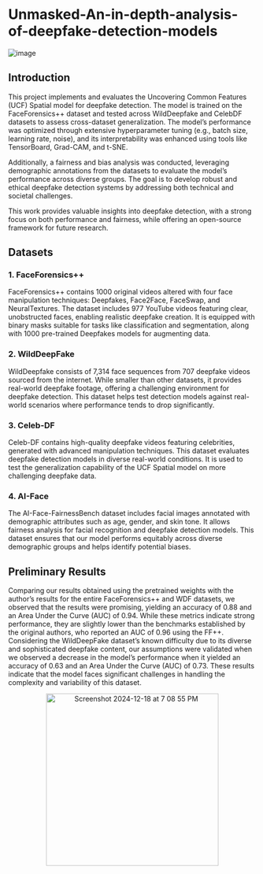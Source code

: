 # Unmasked-An-in-depth-analysis-of-deepfake-detection-models

![image](https://github.com/user-attachments/assets/a5adbe53-ee6a-4b10-855b-00dd66e04679)

## Introduction

This project implements and evaluates the Uncovering Common Features (UCF) Spatial model for deepfake detection. The model is trained on the FaceForensics++ dataset and tested across WildDeepfake and CelebDF datasets to assess cross-dataset generalization. The model’s performance was optimized through extensive hyperparameter tuning (e.g., batch size, learning rate, noise), and its interpretability was enhanced using tools like TensorBoard, Grad-CAM, and t-SNE.

Additionally, a fairness and bias analysis was conducted, leveraging demographic annotations from the datasets to evaluate the model’s performance across diverse groups. The goal is to develop robust and ethical deepfake detection systems by addressing both technical and societal challenges.

This work provides valuable insights into deepfake detection, with a strong focus on both performance and fairness, while offering an open-source framework for future research.

## Datasets
### 1. FaceForensics++
FaceForensics++ contains 1000 original videos altered with four face manipulation techniques: Deepfakes, Face2Face, FaceSwap, and NeuralTextures. The dataset includes 977 YouTube videos featuring clear, unobstructed faces, enabling realistic deepfake creation. It is equipped with binary masks suitable for tasks like classification and segmentation, along with 1000 pre-trained Deepfakes models for augmenting data.

### 2. WildDeepFake
WildDeepfake consists of 7,314 face sequences from 707 deepfake videos sourced from the internet. While smaller than other datasets, it provides real-world deepfake footage, offering a challenging environment for deepfake detection. This dataset helps test detection models against real-world scenarios where performance tends to drop significantly.

### 3. Celeb-DF
Celeb-DF contains high-quality deepfake videos featuring celebrities, generated with advanced manipulation techniques. This dataset evaluates deepfake detection models in diverse real-world conditions. It is used to test the generalization capability of the UCF Spatial model on more challenging deepfake data.

### 4. AI-Face
The AI-Face-FairnessBench dataset includes facial images annotated with demographic attributes such as age, gender, and skin tone. It allows fairness analysis for facial recognition and deepfake detection models. This dataset ensures that our model performs equitably across diverse demographic groups and helps identify potential biases.

## Preliminary Results
Comparing our results obtained using the pretrained weights with the author’s results for the entire FaceForensics++ and WDF datasets, we observed that the results were promising, yielding an accuracy of 0.88 and an Area Under the Curve (AUC) of 0.94. While these metrics indicate strong performance, they are slightly lower than the benchmarks established by the original authors, who reported an AUC of 0.96 using the FF++. Considering the WildDeepFake dataset’s known difficulty due to its diverse and sophisticated deepfake content, our assumptions were validated when we observed a decrease in the model’s performance when it yielded an accuracy of 0.63 and an Area Under the Curve (AUC) of 0.73. These results indicate that the model faces significant challenges in handling the complexity and variability of this dataset.

<p align="center">
  <img width="350" alt="Screenshot 2024-12-18 at 7 08 55 PM" src="https://github.com/user-attachments/assets/2e2b7801-070a-4bf4-9fc7-7d2417914938" />
</p>

